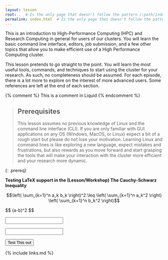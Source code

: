 ```yaml
---
layout: lesson
root: .  # Is the only page that doesn't follow the pattern /:path/index.html
permalink: index.html  # Is the only page that doesn't follow the pattern /:path/index.html
---
```

This is an introduction to High-Performance Computing (HPC) and Research Computing in general for users of our clusters.
You will learn the basic command line interface, editors, job submission, and a few other topics that allow you to make efficient use of a High Performance Computing cluster.

This lesson pretends to go straight to the point. You will learn the most useful tools, commands, and techniques to start using the cluster for your research. As such, no completeness should be assumed. For each episode, there is a lot more to explore on the interest of more advanced users. Some references are left at the end of each section.


<!-- this is an html comment -->

{% comment %} This is a comment in Liquid {% endcomment %}

> ## Prerequisites
>
> This lesson assumes no previous knowledge of Linux and the command line interface (CLI). If you are only familiar with GUI applications on any OS (Windows, MacOS, or Linux) expect a bit of a rough start but please do not lose your motivation. Learning Linux and command lines is like exploring a new language, expect mistakes and frustrations, but also rewards as you move forward and start grasping the tools that will make your interaction with the cluster more efficient and your research more dynamic.
>  
{: .prereq}

**Testing LaTeX support in the (Lesson/Workshop) The Cauchy-Schwarz Inequality**

$$\left( \sum_{k=1}^n a_k b_k \right)^2 \leq \left( \sum_{k=1}^n a_k^2 \right) \left( \sum_{k=1}^n b_k^2 \right)$$

<p id="This_Is_What_I_Want"> $$ (a-b)^2 $$</p>
<p id="First_Input"> <input id="Value_A"></p>
<p id="Second_Input"> <input id="Value_B"></p>
<p id="Output"></p>
<p id="Activate"><button onclick="RUN()">Test This out</button></p>
<script type="text/javascript" src="https://cdnjs.cloudflare.com/ajax/libs/mathjax/2.7.5/MathJax.js?config=TeX-AMS_HTML,http://myserver.com/MathJax/config/local/local.js">
        function RUN() {
            var a = document.getElementById("Value_A").value
            var b = document.getElementById("Value_B").value
            document.getElementById("Output").innerHTML = "$$ (" + a + "-" + b + ")^2 $$";
            MathJax.Hub.Queue(["Typeset", MathJax.Hub]);
        }
</script>

{% include links.md %}
